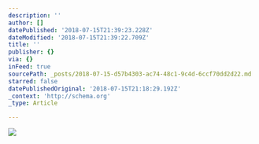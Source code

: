 ```yaml
---
description: ''
author: []
datePublished: '2018-07-15T21:39:23.228Z'
dateModified: '2018-07-15T21:39:22.709Z'
title: ''
publisher: {}
via: {}
inFeed: true
sourcePath: _posts/2018-07-15-d57b4303-ac74-48c1-9c4d-6ccf70dd2d22.md
starred: false
datePublishedOriginal: '2018-07-15T21:18:29.192Z'
_context: 'http://schema.org'
_type: Article

---
```

![](https://the-grid-user-content.s3-us-west-2.amazonaws.com/eb2f36ca-5ef4-429a-ae36-2a3db3dd993f.jpg)